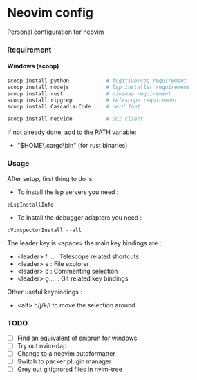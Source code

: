 # Neovim config

Personal configuration for neovim

### Requirement

#### Windows (scoop)

```powershell
scoop install python            # fugitive/coq requirement
scoop install nodejs            # lsp installer requirement
scoop install rust              # minimap requirement
scoop install ripgrep           # telescope requirement
scoop install Cascadia-Code     # nerd font

scoop install neovide           # GUI client
```

If not already done, add to the PATH variable:

-   "$HOME\\.cargo\bin" (for rust binaries)

### Usage

After setup, first thing to do is:

-   To install the lsp servers you need :

```vimscript
:LspInstallInfo
```

-   To Install the debugger adapters you need :

```vimscript
:VimspectorInstall --all
```

The leader key is &lt;space&gt; the main key bindings are :

-   &lt;leader&gt; f ... : Telescope related shortcuts
-   &lt;leader&gt; e : File explorer
-   &lt;leader&gt; c : Commenting selection
-   &lt;leader&gt; g ... : Git related key bindings

Other useful keybindings :

-   &lt;alt&gt; h/j/k/l to move the selection around

### TODO

-   [ ] Find an equivalent of sniprun for windows
-   [ ] Try out nvim-dap
-   [ ] Change to a neovim autoformatter
-   [ ] Switch to packer plugin manager
-   [ ] Grey out gitignored files in nvim-tree
